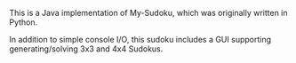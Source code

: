 This is a Java implementation of My-Sudoku, which was originally written in Python. 

In addition to simple console I/O, this sudoku includes a GUI supporting generating/solving 3x3 and 4x4 Sudokus. 

